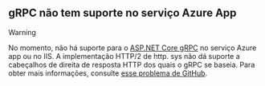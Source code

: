 ## <a name="grpc-not-supported-on-azure-app-service"></a>gRPC não tem suporte no serviço Azure App

> [!WARNING]
> No momento, não há suporte para o [ASP.NET Core gRPC](xref:grpc/index) no serviço Azure app ou no IIS. A implementação HTTP/2 de http. sys não dá suporte a cabeçalhos de direita de resposta HTTP dos quais o gRPC se baseia. Para obter mais informações, consulte [esse problema de GitHub](https://github.com/aspnet/AspNetCore/issues/9020).
